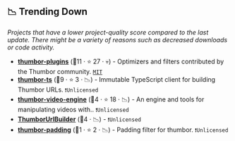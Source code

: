 ## 📉 Trending Down

_Projects that have a lower project-quality score compared to the last update. There might be a variety of reasons such as decreased downloads or code activity._

- <b><a href="https://github.com/thumbor/thumbor-plugins">thumbor-plugins</a></b> (🥇11 ·  ⭐ 27 · 💀) - Optimizers and filters contributed by the Thumbor community. <code><a href="http://bit.ly/34MBwT8">MIT</a></code>
- <b><a href="https://github.com/Brettm12345/thumbor-ts">thumbor-ts</a></b> (🥈9 ·  ⭐ 3 · 📉) - Immutable TypeScript client for building Thumbor URLs. <code>❗Unlicensed</code> <a href="https://nodejs.org/en/"><code><img src="https://nodejs.org/static/images/favicons/favicon-32x32.png" style="display:inline;" width="13" height="13"></code></a> <a href="https://www.typescriptlang.org/"><code><img src="https://www.typescriptlang.org/favicon.ico" style="display:inline;" width="13" height="13"></code></a> <a href="https://github.com/thumbor/thumbor/releases/tag/7.0.0"><code><img src="https://github.com/thumbor/awesome-thumbor/blob/main/thumbor.png?raw=true" style="display:inline;" width="13" height="13"></code></a>
- <b><a href="https://github.com/theatlantic/thumbor-video-engine">thumbor-video-engine</a></b> (🥉4 ·  ⭐ 18 · 📉) - An engine and tools for manipulating videos with.. <code>❗Unlicensed</code> <a href="https://www.python.org/downloads/"><code><img src="https://github.com/thumbor/awesome-thumbor/blob/main/python3.png?raw=true" style="display:inline;" width="13" height="13"></code></a> <a href="https://github.com/thumbor/thumbor/releases/tag/7.0.0"><code><img src="https://github.com/thumbor/awesome-thumbor/blob/main/thumbor.png?raw=true" style="display:inline;" width="13" height="13"></code></a>
- <b><a href="{}">ThumborUrlBuilder</a></b> (🥉4 · 📉) -  <code>❗Unlicensed</code> <a href="https://nodejs.org/en/"><code><img src="https://nodejs.org/static/images/favicons/favicon-32x32.png" style="display:inline;" width="13" height="13"></code></a> <a href="https://github.com/thumbor/thumbor/releases/tag/7.0.0"><code><img src="https://github.com/thumbor/awesome-thumbor/blob/main/thumbor.png?raw=true" style="display:inline;" width="13" height="13"></code></a>
- <b><a href="https://github.com/arcivr/thumbor-padding">thumbor-padding</a></b> (🥉1 ·  ⭐ 2 · 📉) - Padding filter for thumbor. <code>❗Unlicensed</code>

